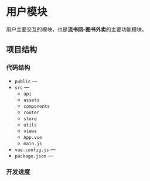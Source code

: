 # 用户模块

用户主要交互的模块，也是**流书网-图书外卖**的主要功能模块。

## 项目结构

### 代码结构

- `public` — 
- `src` — 
  - `api`
  - `assets`
  - `components`
  - `router`
  - `store`
  - `utils`
  - `views`
  - `App.vue`
  - `main.js`
- `vue.config.js` — 
- `package.json` — 

### 开发进度

